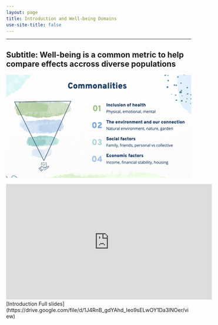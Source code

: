 ```yaml
---
layout: page
title: Introduction and Well-being Domains
use-site-title: false
---
```

---
Subtitle: Well-being is a common metric to help compare effects accross diverse populations
---
![common](assets/img/common.png)

<iframe width="560" height="315" src="https://www.youtube.com/embed/gJ-5MDY_JYw" title="YouTube video player" frameborder="0" allow="accelerometer; autoplay; clipboard-write; encrypted-media; gyroscope; picture-in-picture" allowfullscreen></iframe>
[Introduction Full slides](https://drive.google.com/file/d/1J4RnB_gdYAhd_Ieo9sELwOY1Da3lNOer/view)
